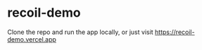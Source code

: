# recoil-demo

Clone the repo and run the app locally, or just visit https://recoil-demo.vercel.app
